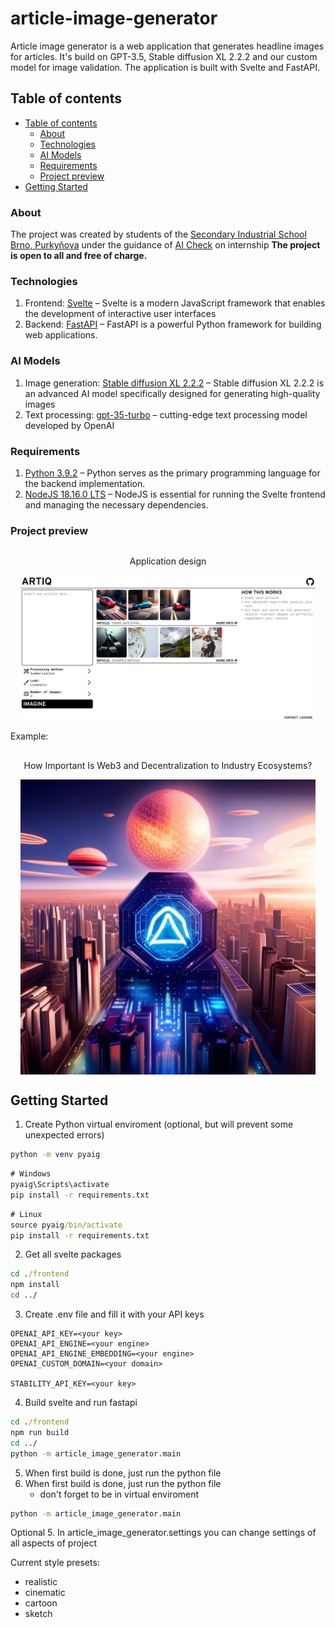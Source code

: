 # article-image-generator
Article image generator is a web application that generates headline images for articles. It's build on GPT-3.5, Stable diffusion XL 2.2.2 and our custom model for image validation. The application is built with Svelte and FastAPI.

## Table of contents

- [Table of contents](#table-of-contents)
    - [About](#about)
    - [Technologies](#technologies)
    - [AI Models](#ai-models)
    - [Requirements](#requirements)
    - [Project preview](#project-preview)
- [Getting Started](#getting-started)

### About
The project was created by students of the [Secondary Industrial School Brno, Purkyňova](https://www.purkynka.cz/) under the guidance of [AI Check](https://www.aicheck.tech/) on internship
**The project is open to all and free of charge.**

### Technologies
1. Frontend: [Svelte](https://svelte.dev/) – Svelte is a modern JavaScript framework that enables the development of interactive user interfaces
2. Backend: [FastAPI](https://fastapi.tiangolo.com/) – FastAPI is a powerful Python framework for building web applications.

### AI Models
1. Image generation: [Stable diffusion XL 2.2.2](https://stability.ai/blog/stable-diffusion-public-release) – Stable diffusion XL 2.2.2 is an advanced AI model specifically designed for generating high-quality images
2. Text processing: [gpt-35-turbo](https://openai.com/blog/introducing-chatgpt-and-whisper-apis) – cutting-edge text processing model developed by OpenAI

### Requirements
1. [Python 3.9.2](https://www.python.org/downloads/) – Python serves as the primary programming language for the backend implementation.
2. [NodeJS 18.16.0 LTS](https://nodejs.org/en) – NodeJS is essential for running the Svelte frontend and managing the necessary dependencies.

### Project preview

<div style="display: flex; flex-direction: column; align-items: center; text-align: center; margin:1rem;">
  <p>Application design</p>
  <!-- FIXME: Replace for newer img -->
  <img src="aig.png">
</div>
Example:
<div style="display: flex; flex-direction: column; align-items: center; text-align: center; margin:1rem;">
  <p>How Important Is Web3 and Decentralization to Industry Ecosystems?</p>
  <img src="example.jpg">
</div>

## Getting Started

1. Create Python virtual enviroment (optional, but will prevent some unexpected errors)

```cmd
python -m venv pyaig
```

```cmd
# Windows
pyaig\Scripts\activate
pip install -r requirements.txt
```

```cmd
# Linux
source pyaig/bin/activate
pip install -r requirements.txt
```

2. Get all svelte packages

```cmd
cd ./frontend
npm install
cd ../
```

3. Create .env file and fill it with your API keys

```env
OPENAI_API_KEY=<your key>
OPENAI_API_ENGINE=<your engine>
OPENAI_API_ENGINE_EMBEDDING=<your engine>
OPENAI_CUSTOM_DOMAIN=<your domain>

STABILITY_API_KEY=<your key>
```

4. Build svelte and run fastapi

```cmd
cd ./frontend
npm run build
cd ../
python -m article_image_generator.main
```

5. When first build is done, just run the python file
5. When first build is done, just run the python file
    - don't forget to be in virtual enviroment

```cmd
python -m article_image_generator.main
```
Optional
5. In article_image_generator.settings you can change settings of all aspects of project


Current style presets:
- realistic
- cinematic
- cartoon
- sketch
